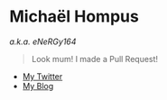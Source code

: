# Michaël Hompus
_a.k.a. eNeRGy164_

> Look mum! I made a Pull Request!

* [My Twitter](https://twitter.com/eNeRGy164)
* [My Blog](https://blog.hompus.nl)
